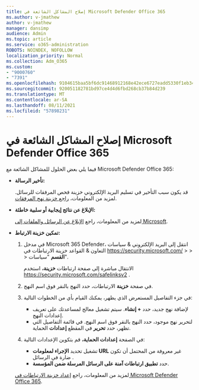 ```yaml
---
title: إصلاح المشاكل الشائعة في Microsoft Defender Office 365
ms.author: v-jmathew
author: v-jmathew
manager: dansimp
audience: Admin
ms.topic: article
ms.service: o365-administration
ROBOTS: NOINDEX, NOFOLLOW
localization_priority: Normal
ms.collection: Adm_O365
ms.custom:
- "9000760"
- "7391"
ms.openlocfilehash: 9104615baa5bf6dc91468912168e42ece6727eadd5330f1eb34e2a9170568b26
ms.sourcegitcommit: 920051182781bd97ce4d4d6fbd268cb37b84d239
ms.translationtype: MT
ms.contentlocale: ar-SA
ms.lasthandoff: 08/11/2021
ms.locfileid: "57898231"
---
```

# <a name="fix-common-problems-with-microsoft-defender-for-office-365"></a>إصلاح المشاكل الشائعة في Microsoft Defender Office 365

فيما يلي بعض الحلول للمشاكل الشائعة مع Microsoft Defender Office 365:

- **تأخير الرسالة:**

  قد يكون سبب التأخير في تسليم البريد الإلكتروني خزينة فحص المرفقات للرسائل. لمزيد من المعلومات، [راجع خزينة نهج المرفقات](https://docs.microsoft.com/microsoft-365/security/office-365-security/safe-attachments#safe-attachments-policy-settings).

- **الإبلاغ عن نتائج إيجابية أو سلبية خاطئة:**

  لمزيد من المعلومات، راجع [الإبلاغ عن الرسائل والملفات إلى Microsoft](https://docs.microsoft.com/microsoft-365/security/office-365-security/report-junk-email-messages-to-microsoft).

- **تمكين خزينة الارتباط:**

  1. في مدخل Microsoft 365 Defender، انتقل إلى البريد الإلكتروني & سياسات التعاون & القواعد خزينة الارتباطات في <https://security.microsoft.com/>  \>  \>  \>  **القسم** "سياسات".

     الانتقال مباشرة إلى صفحة ارتباطات **خزينة،** استخدم <https://security.microsoft.com/safelinksv2> .

  2. في صفحة **خزينة** الارتباطات، حدد النهج بالنقر فوق اسم النهج.
  3. في جزء التفاصيل المستعرض الذي يظهر، يمكنك القيام بأي من الخطوات التالية:
     - لإضافة نهج جديد، حدد **+ إنشاء**. سيتم تشغيل معالج لمساعدتك على تعريف إعدادات النهج.
     - لتحرير نهج موجود، حدد النهج بالنقر فوق اسم النهج. في قائمة التفاصيل التي تظهر، حدد **تحرير** في المقطع **إعدادات** الحماية.
  4. في الصفحة **إعدادات الحماية،** قم بتكوين الإعدادات التالية:
     - تشغيل تحديد **الإجراء لمعلومات URL** غير معروفة من المحتمل أن تكون ضارة في الرسائل .
     - حدد **تطبيق ارتباطات آمنة على الرسائل المرسلة ضمن المؤسسة**.

  لمزيد من المعلومات، راجع [إعداد خزينة الارتباطات في Microsoft Defender Office 365](https://docs.microsoft.com/microsoft-365/security/office-365-security/set-up-safe-links-policies).
